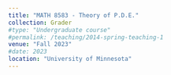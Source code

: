 ```yaml
---
title: "MATH 8583 - Theory of P.D.E."
collection: Grader
#type: "Undergraduate course"
#permalink: /teaching/2014-spring-teaching-1
venue: "Fall 2023"
#date: 2023
location: "University of Minnesota"
---
```

